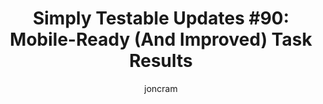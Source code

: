 ---
layout: default
title: "Simply Testable Updates #90: Mobile-Ready (And Improved) Task Results"
author: joncram
newsletter:
    issue_number: 90th
    url: https://us5.campaign-archive1.com/?u=ac75e33d993d2b502e333ddd0&amp;id=17ddebefd6
    highlights:
      - <a href="https://us5.campaign-archive1.com/?u=ac75e33d993d2b502e333ddd0&amp;id=17ddebefd6#mobile-ready-and-improved-task-results">Mobile-ready (and improved) task results</a>
    closing_sentence: Expect the next newsletter in a week from now on 28 May 2014
---